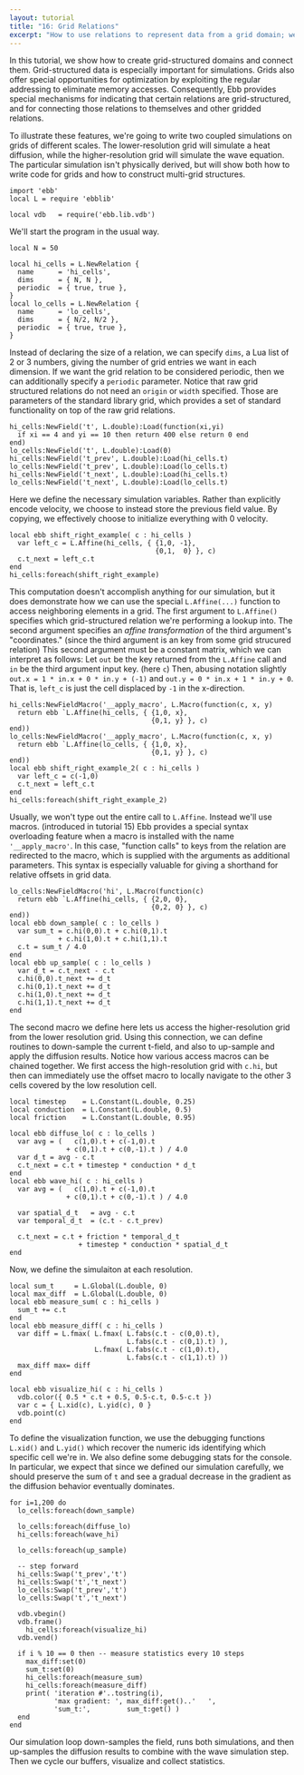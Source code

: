 ```yaml
---
layout: tutorial
title: "16: Grid Relations"
excerpt: "How to use relations to represent data from a grid domain; we show how to build a two-scale coupled grid-to-grid domain for simulation."
---
```





In this tutorial, we show how to create grid-structured domains and connect them.  Grid-structured data is especially important for simulations.  Grids also offer special opportunities for optimization by exploiting the regular addressing to eliminate memory accesses.  Consequently, Ebb provides special mechanisms for indicating that certain relations are grid-structured, and for connecting those relations to themselves and other gridded relations.

To illustrate these features, we're going to write two coupled simulations on grids of different scales.  The lower-resolution grid will simulate a heat diffusion, while the higher-resolution grid will simulate the wave equation.  The particular simulation isn't physically derived, but will show both how to write code for grids and how to construct multi-grid structures.

```
import 'ebb'
local L = require 'ebblib'

local vdb   = require('ebb.lib.vdb')
```

We'll start the program in the usual way.


```
local N = 50

local hi_cells = L.NewRelation {
  name      = 'hi_cells',
  dims      = { N, N },
  periodic  = { true, true },
}
local lo_cells = L.NewRelation {
  name      = 'lo_cells',
  dims      = { N/2, N/2 },
  periodic  = { true, true },
}
```

Instead of declaring the size of a relation, we can specify `dims`, a Lua list of 2 or 3 numbers, giving the number of grid entries we want in each dimension.  If we want the grid relation to be considered periodic, then we can additionally specify a `periodic` parameter.  Notice that raw grid structured relations do not need an `origin` or `width` specified.  Those are parameters of the standard library grid, which provides a set of standard functionality on top of the raw grid relations.


```
hi_cells:NewField('t', L.double):Load(function(xi,yi)
  if xi == 4 and yi == 10 then return 400 else return 0 end
end)
lo_cells:NewField('t', L.double):Load(0)
hi_cells:NewField('t_prev', L.double):Load(hi_cells.t)
lo_cells:NewField('t_prev', L.double):Load(lo_cells.t)
hi_cells:NewField('t_next', L.double):Load(hi_cells.t)
lo_cells:NewField('t_next', L.double):Load(lo_cells.t)
```

Here we define the necessary simulation variables.  Rather than explicitly encode velocity, we choose to instead store the previous field value.  By copying, we effectively choose to initialize everything with 0 velocity.


```
local ebb shift_right_example( c : hi_cells )
  var left_c = L.Affine(hi_cells, { {1,0, -1},
                                    {0,1,  0} }, c)
  c.t_next = left_c.t
end
hi_cells:foreach(shift_right_example)
```

This computation doesn't accomplish anything for our simulation, but it does demonstrate how we can use the special `L.Affine(...)` function to access neighboring elements in a grid.  The first argument to `L.Affine()` specifies which grid-structured relation we're performing a lookup into.  The second argument specifies an _affine transformation_ of the third argument's "coordinates." (since the third argument is an key from some grid strucured relation)  This second argument must be a constant matrix, which we can interpret as follows:  Let `out` be the key returned from the `L.Affine` call and `in` be the third argument input key.  (here `c`)  Then, abusing notation slightly `out.x = 1 * in.x + 0 * in.y + (-1)` and `out.y = 0 * in.x + 1 * in.y + 0`.  That is, `left_c` is just the cell displaced by `-1` in the x-direction.


```
hi_cells:NewFieldMacro('__apply_macro', L.Macro(function(c, x, y)
  return ebb `L.Affine(hi_cells, { {1,0, x},
                                   {0,1, y} }, c)
end))
lo_cells:NewFieldMacro('__apply_macro', L.Macro(function(c, x, y)
  return ebb `L.Affine(lo_cells, { {1,0, x},
                                   {0,1, y} }, c)
end))
local ebb shift_right_example_2( c : hi_cells )
  var left_c = c(-1,0)
  c.t_next = left_c.t
end
hi_cells:foreach(shift_right_example_2)
```

Usually, we won't type out the entire call to `L.Affine`.  Instead we'll use macros. (introduced in tutorial 15)  Ebb provides a special syntax overloading feature when a macro is installed with the name `'__apply_macro'`.  In this case, "function calls" to keys from the relation are redirected to the macro, which is supplied with the arguments as additional parameters.  This syntax is especially valuable for giving a shorthand for relative offsets in grid data.


```
lo_cells:NewFieldMacro('hi', L.Macro(function(c)
  return ebb `L.Affine(hi_cells, { {2,0, 0},
                                   {0,2, 0} }, c)
end))
local ebb down_sample( c : lo_cells )
  var sum_t = c.hi(0,0).t + c.hi(0,1).t
            + c.hi(1,0).t + c.hi(1,1).t
  c.t = sum_t / 4.0
end
local ebb up_sample( c : lo_cells )
  var d_t = c.t_next - c.t
  c.hi(0,0).t_next += d_t
  c.hi(0,1).t_next += d_t
  c.hi(1,0).t_next += d_t
  c.hi(1,1).t_next += d_t
end
```

The second macro we define here lets us access the higher-resolution grid from the lower resolution grid.  Using this connection, we can define routines to down-sample the current t-field, and also to up-sample and apply the diffusion results.  Notice how various access macros can be chained together.  We first access the high-resolution grid with `c.hi`, but then can immediately use the offset macro to locally navigate to the other 3 cells covered by the low resolution cell.


```
local timestep    = L.Constant(L.double, 0.25)
local conduction  = L.Constant(L.double, 0.5)
local friction    = L.Constant(L.double, 0.95)

local ebb diffuse_lo( c : lo_cells )
  var avg = (   c(1,0).t + c(-1,0).t
              + c(0,1).t + c(0,-1).t ) / 4.0
  var d_t = avg - c.t
  c.t_next = c.t + timestep * conduction * d_t
end
local ebb wave_hi( c : hi_cells )
  var avg = (   c(1,0).t + c(-1,0).t
              + c(0,1).t + c(0,-1).t ) / 4.0

  var spatial_d_t   = avg - c.t
  var temporal_d_t  = (c.t - c.t_prev)

  c.t_next = c.t + friction * temporal_d_t
                 + timestep * conduction * spatial_d_t
end
```

Now, we define the simulaiton at each resolution.


```
local sum_t     = L.Global(L.double, 0)
local max_diff  = L.Global(L.double, 0)
local ebb measure_sum( c : hi_cells )
  sum_t += c.t
end
local ebb measure_diff( c : hi_cells )
  var diff = L.fmax( L.fmax( L.fabs(c.t - c(0,0).t),
                             L.fabs(c.t - c(0,1).t) ),
                     L.fmax( L.fabs(c.t - c(1,0).t),
                             L.fabs(c.t - c(1,1).t) ))
  max_diff max= diff
end

local ebb visualize_hi( c : hi_cells )
  vdb.color({ 0.5 * c.t + 0.5, 0.5-c.t, 0.5-c.t })
  var c = { L.xid(c), L.yid(c), 0 }
  vdb.point(c)
end
```

To define the visualization function, we use the debugging functions `L.xid()` and `L.yid()` which recover the numeric ids identifying which specific cell we're in.  We also define some debugging stats for the console.  In particular, we expect that since we defined our simulation carefully, we should preserve the sum of `t` and see a gradual decrease in the gradient as the diffusion behavior eventually dominates.


```
for i=1,200 do
  lo_cells:foreach(down_sample)

  lo_cells:foreach(diffuse_lo)
  hi_cells:foreach(wave_hi)

  lo_cells:foreach(up_sample)

  -- step forward
  hi_cells:Swap('t_prev','t')
  hi_cells:Swap('t','t_next')
  lo_cells:Swap('t_prev','t')
  lo_cells:Swap('t','t_next')

  vdb.vbegin()
  vdb.frame()
    hi_cells:foreach(visualize_hi)
  vdb.vend()

  if i % 10 == 0 then -- measure statistics every 10 steps
    max_diff:set(0)
    sum_t:set(0)
    hi_cells:foreach(measure_sum)
    hi_cells:foreach(measure_diff)
    print( 'iteration #'..tostring(i),
           'max gradient: ', max_diff:get()..'   ',
           'sum_t:',         sum_t:get() )
  end
end
```

Our simulation loop down-samples the field, runs both simulations, and then up-samples the diffusion results to combine with the wave simulation step.  Then we cycle our buffers, visualize and collect statistics.


